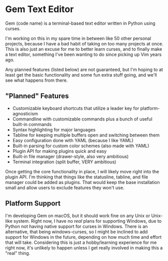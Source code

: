 # Gem Text Editor

Gem (code name) is a terminal-based text editor written in Python using curses.

I'm working on this in my spare time in between like 50 other personal projects, because I have a bad habit of taking on too many projects at once. This is also just an excuse for me to better learn curses, and to finally make a text editor, something I've been wanting to do since picking up Vim years ago.

Any planned features (listed below) are not guaranteed, but I'm hoping to at least get the basic functionality and some fun extra stuff going, and we'll see what happens from there.

## "Planned" Features
* Customizable keyboard shortcuts that utilize a leader key for platform-agnosticism
* Commandline with customizable commands plus a bunch of useful built-in commands
* Syntax highlighting for major languages
* Tabline for keeping multiple buffers open and switching between them
* Easy configuration done with YAML (because I like YAML)
* Built-in parsing for custom color schemes (also made with YAML)
* Plugin API for making plugins quick and easy
* Built-in file manager (drawer-style, also very ambitious)
* Terminal integration (split buffer, VERY ambitious)

Once getting the core functionality in place, I will likely move right into the plugin API. I'm thinking that things like the statusline, tabline, and file manager could be added as plugins. That would keep the base installation small and allow users to exclude features they won't use.

## Platform Support
I'm developing Gem on macOS, but it should work fine on any Unix or Unix-like system. Right now, I have no *real* plans for supporting Windows, due to Python not having native support for curses in Windows. There is an alternative, that being windows-curses, so I might be inclined to add support for Windows in the future, depending on how much time and effort that will take. Considering this is just a hobby/learning experience for me right now, it's unlikely to happen unless I get really involved in making this a "real" thing.
